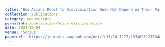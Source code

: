 ```yaml
---
title: "How Asians React to Discrimination Does Not Depend on Their Party Identification"
collection: publications
category: manuscripts
permalink: /publication/Asian discrimination
date: 2021-10-04
venue: 'Socius'
paperurl: 'https://journals.sagepub.com/doi/full/10.1177/23780231211048023'
---
```

